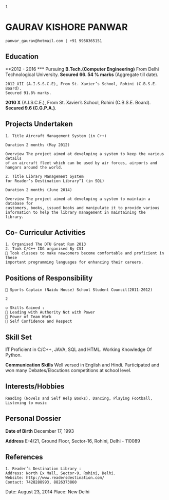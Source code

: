 ```
1
```
# GAURAV KISHORE PANWAR

```
panwar_gaurav@hotmail.com | +91 9958365151
```
## Education

**2012 - 2016 *** Pursuing **B.Tech.(Computer Engineering)** From Delhi Technological
University. **Secured 66. 54 % marks** (Aggregate till date).

```
2012 XII (A.I.S.S.C.E), From St. Xavier’s School, Rohini (C.B.S.E. Board).
Secured 91.8% marks.
```
**2010 X** (A.I.S.C.E.), From St. Xavier’s School, Rohini (C.B.S.E. Board).
**Secured 9.6 (C.G.P.A.)**.

## Projects Undertaken

```
1. Title Aircraft Management System (in C++)
```
```
Duration 2 months (May 2012)
```
```
Overview The project aimed at developing a system to keep the various details
of an aircraft fleet which can be used by air forces, airports and
hangars around the world.
```
```
2. Title Library Management System
for Reader’s Destination Library^1 (in SQL)
```
```
Duration 2 months (June 2014)
```
```
Overview The project aimed at developing a system to maintain a database for
customers, books, issued books and manipulate it to provide various
information to help the library management in maintaining the
library.
```
## Co- Curriculur Activities

```
1. Organised The DTU Great Run 2013
2. Took C/C++ IDG organised By CSI
 Took classes to make newcomers become comfortable and proficient in these
important programming languages for enhancing their careers.
```
## Positions of Responsibility

```
 Sports Captain (Naidu House) School Student Council(2011-2012)
```

```
2
```
```
o Skills Gained :
 Leading with Authority Not with Power
 Power of Team Work
 Self Confidence and Respect
```
## Skill Set

**IT** Proficient in C/C++, JAVA, SQL and HTML. Working Knowledge Of
Python.

**Communication Skills** Well versed in English and Hindi. Participated and won many
Debates/Elocutions competitions at school level.

## Interests/Hobbies

```
Reading (Novels and Self Help Books), Dancing, Playing Football,
Listening to music
```
## Personal Dossier

**Date of Birth** December 17, 1993

**Address** E-4/21, Ground Floor, Sector-16, Rohini, Delhi - 110089

## References

```
1. Reader’s Destination Library :
Address: North Ex Mall, Sector-9, Rohini, Delhi.
Website: http://www.readersdestination.com/
Contact: 7428288993, 8826373860
```
Date: August 23, 2014 Place: New Delhi


